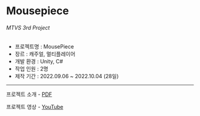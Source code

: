 # Mousepiece
###### MTVS 3rd Project  
  
- 프로젝트명 : MousePiece  
- 장르 : 캐주얼, 멀티플레이어  
- 개발 환경 : Unity, C#  
- 작업 인원 : 2명  
- 제작 기간 : 2022.09.06 ~ 2022.10.04 (28일)  

---  
프로젝트 소개 - [PDF](https://drive.google.com/file/d/1tEumLC5Q72pm4dRWkMGZ9WlTUr_BQJia/view?usp=share_link)  
  
프로젝트 영상 - [YouTube](https://youtu.be/mShYlOqME-I)  
